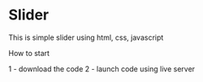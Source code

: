 # Slider
 This is simple slider using html, css, javascript

 How to start

 1 - download the code
 2 - launch code using live server
